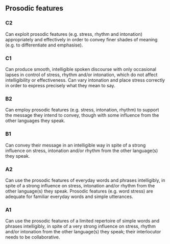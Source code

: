 ## Prosodic features 
### C2
Can exploit prosodic features (e.g. stress, rhythm and intonation) appropriately and effectively in order to convey finer shades of meaning (e.g. to differentiate and emphasise).
### C1
Can produce smooth, intelligible spoken discourse with only occasional lapses in control of stress, rhythm and/or intonation, which do not affect intelligibility or effectiveness.
Can vary intonation and place stress correctly in order to express precisely what they mean to say.
### B2
Can employ prosodic features (e.g. stress, intonation, rhythm) to support the message they intend to convey, though with some influence from the other languages they speak.
### B1
Can convey their message in an intelligible way in spite of a strong influence on stress, intonation and/or rhythm from the other language(s) they speak.
### A2
Can use the prosodic features of everyday words and phrases intelligibly, in spite of a strong influence on stress, intonation and/or rhythm from the other language(s) they speak.
Prosodic features (e.g. word stress) are adequate for familiar everyday words and simple utterances.
### A1
Can use the prosodic features of a limited repertoire of simple words and phrases intelligibly, in spite of a very strong influence on stress, rhythm and/or intonation from the other language(s) they speak; their interlocutor needs to be collaborative.